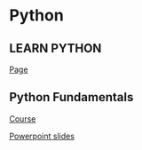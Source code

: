 # Python

## LEARN PYTHON
[Page](https://www.learnpython.dev/)

## Python Fundamentals
[Course](https://frontendmasters.com/courses/python/)

[Powerpoint slides](https://utadeoeduco0-my.sharepoint.com/:p:/g/personal/laurav_suarezg_utadeo_edu_co/EU3_5sq2gCNGnOC7gmUmwEgBAPWZzFXDbE96aba0POo-Ww?e=OCwwdt)

